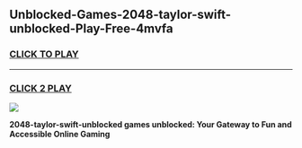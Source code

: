 
## Unblocked-Games-2048-taylor-swift-unblocked-Play-Free-4mvfa
<h3>
<a href="https://premium76.site?title=2048-taylor-swift-unblocked&ref=23A">CLICK TO PLAY</a></h3>
<hr>

<h3>
<a href="https://premium76.site?title=2048-taylor-swift-unblocked&ref=23A">CLICK 2 PLAY</a>
  
</h3>

<a href="https://premium76.site?title=2048-taylor-swift-unblocked&ref=23A"><img src="https://clearcache.store/games.png"></a>


**2048-taylor-swift-unblocked games unblocked: Your Gateway to Fun and Accessible Online Gaming**
